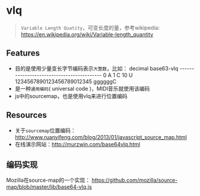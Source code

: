 # vlq

> `Variable Length Quatity`，可变长度的量，参考wikipedia: <https://en.wikipedia.org/wiki/Variable-length_quantity>

## Features

* 目的是使用少量变长字节编码表示`大整数`，比如：
        decimal                         base63-vlq
        ------------------------------------------
        0                               A
        1                               C
        10                              U
        1234567890123456789012345       ggggggC
* 是一种`通用编码`( universal code )，MIDI音乐就使用该编码
* js中的sourcemap，也是使用vlq来进行位置编码


## Resources

* 关于`sourcemap`位置编码：<http://www.ruanyifeng.com/blog/2013/01/javascript_source_map.html>
* 在线演示网站：<http://murzwin.com/base64vlq.html>


## 编码实现

Mozilla在source-map的一个实现：
<https://github.com/mozilla/source-map/blob/master/lib/base64-vlq.js>
